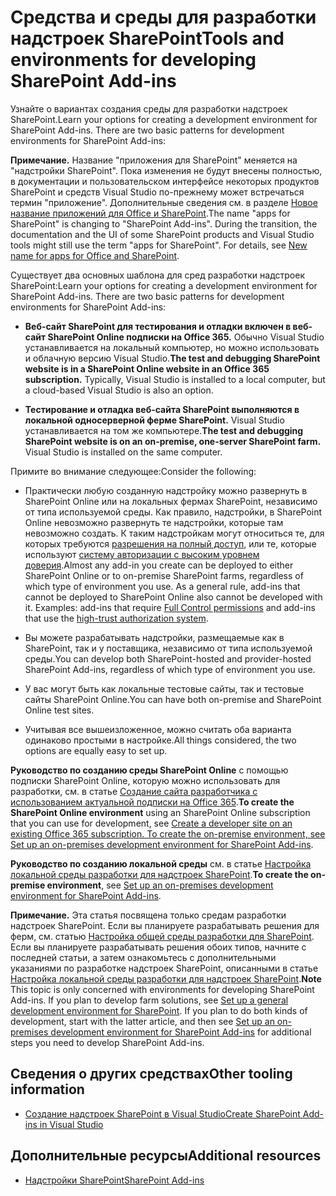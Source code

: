 
# <a name="tools-and-environments-for-developing-sharepoint-add-ins"></a><span data-ttu-id="f6cc9-101">Средства и среды для разработки надстроек SharePoint</span><span class="sxs-lookup"><span data-stu-id="f6cc9-101">Tools and environments for developing SharePoint Add-ins</span></span>
<span data-ttu-id="f6cc9-102">Узнайте о вариантах создания среды для разработки надстроек SharePoint.</span><span class="sxs-lookup"><span data-stu-id="f6cc9-102">Learn your options for creating a development environment for SharePoint Add-ins. There are two basic patterns for development environments for SharePoint Add-ins:</span></span>
 

 <span data-ttu-id="f6cc9-p101">**Примечание.** Название "приложения для SharePoint" меняется на "надстройки SharePoint". Пока изменения не будут внесены полностью, в документации и пользовательском интерфейсе некоторых продуктов SharePoint и средств Visual Studio по-прежнему может встречаться термин "приложение". Дополнительные сведения см. в разделе [Новое название приложений для Office и SharePoint](new-name-for-apps-for-sharepoint#bk_newname).</span><span class="sxs-lookup"><span data-stu-id="f6cc9-p101">The name "apps for SharePoint" is changing to "SharePoint Add-ins". During the transition, the documentation and the UI of some SharePoint products and Visual Studio tools might still use the term "apps for SharePoint". For details, see [New name for apps for Office and SharePoint](new-name-for-apps-for-sharepoint#bk_newname).</span></span>
 

<span data-ttu-id="f6cc9-106">Существует два основных шаблона для сред разработки надстроек SharePoint:</span><span class="sxs-lookup"><span data-stu-id="f6cc9-106">Learn your options for creating a development environment for SharePoint Add-ins. There are two basic patterns for development environments for SharePoint Add-ins:</span></span>
 

-  <span data-ttu-id="f6cc9-p102">**Веб-сайт SharePoint для тестирования и отладки включен в веб-сайт SharePoint Online подписки на Office 365.** Обычно Visual Studio устанавливается на локальный компьютер, но можно использовать и облачную версию Visual Studio.</span><span class="sxs-lookup"><span data-stu-id="f6cc9-p102">**The test and debugging SharePoint website is in a SharePoint Online website in an Office 365 subscription.** Typically, Visual Studio is installed to a local computer, but a cloud-based Visual Studio is also an option.</span></span>
    
 
-  <span data-ttu-id="f6cc9-p103">**Тестирование и отладка веб-сайта SharePoint выполняются в локальной односерверной ферме SharePoint.** Visual Studio устанавливается на том же компьютере.</span><span class="sxs-lookup"><span data-stu-id="f6cc9-p103">**The test and debugging SharePoint website is on an on-premise, one-server SharePoint farm.** Visual Studio is installed on the same computer.</span></span>
    
 
<span data-ttu-id="f6cc9-111">Примите во внимание следующее:</span><span class="sxs-lookup"><span data-stu-id="f6cc9-111">Consider the following:</span></span>
 

- <span data-ttu-id="f6cc9-p104">Практически любую созданную надстройку можно развернуть в SharePoint Online или на локальных фермах SharePoint, независимо от типа используемой среды. Как правило, надстройки, в SharePoint Online невозможно развернуть те надстройки, которые там невозможно создать. К таким надстройкам могут относиться те, для которых требуются  [разрешения на полный доступ](add-in-permissions-in-sharepoint-2013), или те, которые используют  [систему авторизации с высоким уровнем доверия](creating-sharepoint-add-ins-that-use-high-trust-authorization).</span><span class="sxs-lookup"><span data-stu-id="f6cc9-p104">Almost any add-in you create can be deployed to either SharePoint Online or to on-premise SharePoint farms, regardless of which type of environment you use. As a general rule, add-ins that cannot be deployed to SharePoint Online also cannot be developed with it. Examples: add-ins that require  [Full Control permissions](add-in-permissions-in-sharepoint-2013) and add-ins that use the [high-trust authorization system](creating-sharepoint-add-ins-that-use-high-trust-authorization).</span></span>
    
 
- <span data-ttu-id="f6cc9-115">Вы можете разрабатывать надстройки, размещаемые как в SharePoint, так и у поставщика, независимо от типа используемой среды.</span><span class="sxs-lookup"><span data-stu-id="f6cc9-115">You can develop both SharePoint-hosted and provider-hosted SharePoint Add-ins, regardless of which type of environment you use.</span></span>
    
 
- <span data-ttu-id="f6cc9-116">У вас могут быть как локальные тестовые сайты, так и тестовые сайты SharePoint Online.</span><span class="sxs-lookup"><span data-stu-id="f6cc9-116">You can have both on-premise and SharePoint Online test sites.</span></span>
    
 
- <span data-ttu-id="f6cc9-117">Учитывая все вышеизложенное, можно считать оба варианта одинаково простыми в настройке.</span><span class="sxs-lookup"><span data-stu-id="f6cc9-117">All things considered, the two options are equally easy to set up.</span></span>
    
 
 <span data-ttu-id="f6cc9-118">**Руководство по созданию среды SharePoint Online** с помощью подписки SharePoint Online, которую можно использовать для разработки, см. в статье [Создание сайта разработчика с использованием актуальной подписки на Office 365](create-a-developer-site-on-an-existing-office-365-subscription).</span><span class="sxs-lookup"><span data-stu-id="f6cc9-118">**To create the SharePoint Online environment** using an SharePoint Online subscription that you can use for development, see [Create a developer site on an existing Office 365 subscription. To create the on-premise environment, see Set up an on-premises development environment for SharePoint Add-ins](create-a-developer-site-on-an-existing-office-365-subscription).</span></span>
 
 <span data-ttu-id="f6cc9-119">**Руководство по созданию локальной среды** см. в статье [Настройка локальной среды разработки для надстроек SharePoint](set-up-an-on-premises-development-environment-for-sharepoint-add-ins).</span><span class="sxs-lookup"><span data-stu-id="f6cc9-119">**To create the on-premise environment**, see [Set up an on-premises development environment for SharePoint Add-ins](set-up-an-on-premises-development-environment-for-sharepoint-add-ins).</span></span>
 

 <span data-ttu-id="f6cc9-p105">**Примечание.** Эта статья посвящена только средам разработки надстроек SharePoint. Если вы планируете разрабатывать решения для ферм, см. статью [Настройка общей среды разработки для SharePoint](http://msdn.microsoft.com/library/08e4e4e1-d960-43fa-85df-f3c279ed6927%28Office.15%29.aspx). Если вы планируете разрабатывать решения обоих типов, начните с последней статьи, а затем ознакомьтесь с дополнительными указаниями по разработке надстроек SharePoint, описанными в статье [Настройка локальной среды разработки для надстроек SharePoint](set-up-an-on-premises-development-environment-for-sharepoint-add-ins).</span><span class="sxs-lookup"><span data-stu-id="f6cc9-p105">**Note** This topic is only concerned with environments for developing SharePoint Add-ins. If you plan to develop farm solutions, see  [Set up a general development environment for SharePoint](http://msdn.microsoft.com/library/08e4e4e1-d960-43fa-85df-f3c279ed6927%28Office.15%29.aspx). If you plan to do both kinds of development, start with the latter article, and then see  [Set up an on-premises development environment for SharePoint Add-ins](set-up-an-on-premises-development-environment-for-sharepoint-add-ins) for additional steps you need to develop SharePoint Add-ins.</span></span>
 


## <a name="other-tooling-information"></a><span data-ttu-id="f6cc9-123">Сведения о других средствах</span><span class="sxs-lookup"><span data-stu-id="f6cc9-123">Other tooling information</span></span>

 
-  [<span data-ttu-id="f6cc9-124">Создание надстроек SharePoint в Visual Studio</span><span class="sxs-lookup"><span data-stu-id="f6cc9-124">Create SharePoint Add-ins in Visual Studio</span></span>](create-sharepoint-add-ins-in-visual-studio)
    
 

## <a name="additional-resources"></a><span data-ttu-id="f6cc9-125">Дополнительные ресурсы</span><span class="sxs-lookup"><span data-stu-id="f6cc9-125">Additional resources</span></span>
<span data-ttu-id="f6cc9-126"><a name="bk_addresources"> </a></span><span class="sxs-lookup"><span data-stu-id="f6cc9-126"></span></span>


-  [<span data-ttu-id="f6cc9-127">Надстройки SharePoint</span><span class="sxs-lookup"><span data-stu-id="f6cc9-127">SharePoint Add-ins</span></span>](sharepoint-add-ins)
    
 

